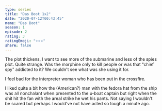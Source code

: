 ```yaml
--- 
type: series 
title: "Das Boot 1x2" 
date: "2020-07-12T00:43:45" 
name: "Das Boot" 
season: 1 
episode: 2 
rating: 3 
ratingEmoji: "⭐️⭐️⭐️" 
share: false 
---
```


The plot thickens, I want to see more of the submarine and less of the spies plot. Quite strange. Was the morphine only to kill people or was that "chief spy" addicted to it? We couldn't see what was she using it for.

I feel bad for the interpreter woman who has been put in the crossfire.

I liked quite a bit how the (American?) man with the fedora hat from the ship was all nonchalant when presented to the u-boat captain but right when the shit hit the fan with the areal strike he wet his pants. Not saying I wouldn't be scared but perhaps I would've not have acted so tough a minute ago.

